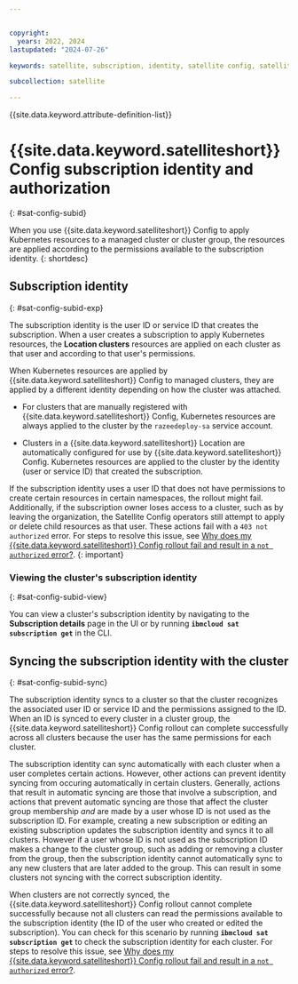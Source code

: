 ```yaml
---


copyright:
  years: 2022, 2024
lastupdated: "2024-07-26"

keywords: satellite, subscription, identity, satellite config, satellite configuration

subcollection: satellite

---
```


{{site.data.keyword.attribute-definition-list}}

# {{site.data.keyword.satelliteshort}} Config subscription identity and authorization
{: #sat-config-subid}

When you use {{site.data.keyword.satelliteshort}} Config to apply Kubernetes resources to a managed cluster or cluster group, the resources are applied according to the permissions available to the subscription identity. 
{: shortdesc}

## Subscription identity
{: #sat-config-subid-exp}

The subscription identity is the user ID or service ID that creates the subscription. When a user creates a subscription to apply Kubernetes resources, the **Location clusters** resources are applied on each cluster as that user and according to that user's permissions.

When Kubernetes resources are applied by {{site.data.keyword.satelliteshort}} Config to managed clusters, they are applied by a different identity depending on how the cluster was attached.

- For clusters that are manually registered with {{site.data.keyword.satelliteshort}} Config, Kubernetes resources are always applied to the cluster by the `razeedeploy-sa` service account.

- Clusters in a {{site.data.keyword.satelliteshort}} Location are automatically configured for use by {{site.data.keyword.satelliteshort}} Config. Kubernetes resources are applied to the cluster by the identity (user or service ID) that created the subscription.

If the subscription identity uses a user ID that does not have permissions to create certain resources in certain namespaces, the rollout might fail. Additionally, if the subscription owner loses access to a cluster, such as by leaving the organization, the Satellite Config operators still attempt to apply or delete child resources as that user. These actions fail with a `403 not authorized` error. For steps to resolve this issue, see [Why does my {{site.data.keyword.satelliteshort}} Config rollout fail and result in a `not authorized` error?](/docs/satellite?topic=satellite-ts-satconfig-subid-perms).
{: important}

### Viewing the cluster's subscription identity
{: #sat-config-subid-view}

You can view a cluster's subscription identity by navigating to the **Subscription details** page in the UI or by running **`ibmcloud sat subscription get`** in the CLI. 

## Syncing the subscription identity with the cluster
{: #sat-config-subid-sync}

The subscription identity syncs to a cluster so that the cluster recognizes the associated user ID or service ID and the permissions assigned to the ID. When an ID is synced to every cluster in a cluster group, the {{site.data.keyword.satelliteshort}} Config rollout can complete successfully across all clusters because the user has the same permissions for each cluster. 

The subscription identity can sync automatically with each cluster when a user completes certain actions. However, other actions can prevent identity syncing from occuring automatically in certain clusters. Generally, actions that result in automatic syncing are those that involve a subscription, and actions that prevent automatic syncing are those that affect the cluster group membership *and* are made by a user whose ID is not used as the subscription ID. For example, creating a new subscription or editing an existing subscription updates the subscription identity and syncs it to all clusters. However if a user whose ID is not used as the subscription ID makes a change to the cluster group, such as adding or removing a cluster from the group, then the subscription identity cannot automatically sync to any new clusters that are later added to the group. This can result in some clusters not syncing with the correct subscription identity.  

When clusters are not correctly synced, the {{site.data.keyword.satelliteshort}} Config rollout cannot complete successfully because not all clusters can read the permissions available to the subscription identity (the ID of the user who created or edited the subscription). You can check for this scenario by running **`ibmcloud sat subscription get`** to check the subscription identity for each cluster. For steps to resolve this issue, see [Why does my {{site.data.keyword.satelliteshort}} Config rollout fail and result in a `not authorized` error?](/docs/satellite?topic=satellite-ts-satconfig-subid-perms).

